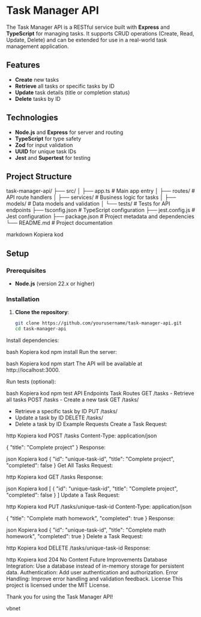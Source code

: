 # Task Manager API

The Task Manager API is a RESTful service built with **Express** and **TypeScript** for managing tasks. It supports CRUD operations (Create, Read, Update, Delete) and can be extended for use in a real-world task management application.

## Features

- **Create** new tasks
- **Retrieve** all tasks or specific tasks by ID
- **Update** task details (title or completion status)
- **Delete** tasks by ID

## Technologies

- **Node.js** and **Express** for server and routing
- **TypeScript** for type safety
- **Zod** for input validation
- **UUID** for unique task IDs
- **Jest** and **Supertest** for testing

## Project Structure

task-manager-api/ ├── src/ │ ├── app.ts # Main app entry │ ├── routes/ # API route handlers │ ├── services/ # Business logic for tasks │ ├── models/ # Data models and validation │ └── tests/ # Tests for API endpoints ├── tsconfig.json # TypeScript configuration ├── jest.config.js # Jest configuration ├── package.json # Project metadata and dependencies └── README.md # Project documentation

markdown
Kopiera kod

## Setup

### Prerequisites

- **Node.js** (version 22.x or higher)

### Installation

1. **Clone the repository**:
   ```bash
   git clone https://github.com/yourusername/task-manager-api.git
   cd task-manager-api
Install dependencies:

bash
Kopiera kod
npm install
Run the server:

bash
Kopiera kod
npm start
The API will be available at http://localhost:3000.

Run tests (optional):

bash
Kopiera kod
npm test
API Endpoints
Task Routes
GET /tasks - Retrieve all tasks
POST /tasks - Create a new task
GET /tasks/
- Retrieve a specific task by ID
PUT /tasks/
- Update a task by ID
DELETE /tasks/
- Delete a task by ID
Example Requests
Create a Task
Request:

http
Kopiera kod
POST /tasks
Content-Type: application/json

{
  "title": "Complete project"
}
Response:

json
Kopiera kod
{
  "id": "unique-task-id",
  "title": "Complete project",
  "completed": false
}
Get All Tasks
Request:

http
Kopiera kod
GET /tasks
Response:

json
Kopiera kod
[
  {
    "id": "unique-task-id",
    "title": "Complete project",
    "completed": false
  }
]
Update a Task
Request:

http
Kopiera kod
PUT /tasks/unique-task-id
Content-Type: application/json

{
  "title": "Complete math homework",
  "completed": true
}
Response:

json
Kopiera kod
{
  "id": "unique-task-id",
  "title": "Complete math homework",
  "completed": true
}
Delete a Task
Request:

http
Kopiera kod
DELETE /tasks/unique-task-id
Response:

http
Kopiera kod
204 No Content
Future Improvements
Database Integration: Use a database instead of in-memory storage for persistent data.
Authentication: Add user authentication and authorization.
Error Handling: Improve error handling and validation feedback.
License
This project is licensed under the MIT License.

Thank you for using the Task Manager API!

vbnet
